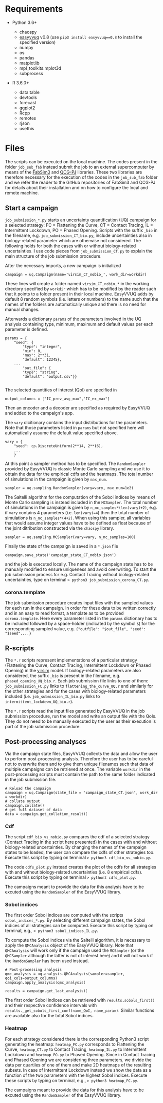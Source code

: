 # Requirements
* Python 3.6+ 
  * chaospy
  * [easyvvuq](https://github.com/UCL-CCS/EasyVVUQ) v0.8 (use `pip3 install easyvvuq==0.8` to install the specified version)
  * numpy
  * os
  * pandas
  * matplotlib
  * mpl_toolkits.mplot3d
  * subprocess

* R 3.6.0+
  * data.table
  * devtools
  * forecast
  * ggplot2
  * Rcpp
  * remotes
  * rjson
  * usethis
 

# Files
The scripts can be executed on the local machine. The codes present in the folder `job_sub_fab` instead submit the job to an external 
supercomputer by means of the [FabSim3](https://github.com/djgroen/FabSim3) and [QCG-PJ](https://github.com/vecma-project/QCG-PilotJob) libraries. 
These two libraries are therefore necessary for the execution of the codes in the `job_sub_fab` folder and we refer the reader to 
the GitHub repositories of FabSim3 and QCG-PJ for details about their installation and on how to configure the local and remote machine.

## Start a campaign
`job_submission_*.py` starts an uncertainty quantification (UQ) campaign for a selected strategy: FC = Flattening the Curve, 
CT = Contact Tracing, IL = Intermittent Lockdown, PO = Phased Opening. Scripts with the suffix `_bio` in the filename, e.g. 
`job_submission_CT_bio.py`, include uncertainties also in biology-related parameter which are otherwise not considered. 
The following holds for both the cases with or without biology-related uncertainties. I use code pieces from `job_submission_CT.py` 
to explain the main structure of the job submission procedure.

After the necessary imports, a new campaign is initialized 
```python3
campaign = uq.Campaign(name='virsim_CT_nobio_', work_dir=workdir)
```
These lines will create a folder named `virsim_CT_nobio_*` in the working directory specified by `workdir` which has to 
be modified by the reader such that it points to a folder present in their local machine. EasyVVUQ adds by default 8 random symbols 
(i.e. letters or numbers) to the name such that the names of the folders are automatically unique and there is no need for manual changes. 

Afterwards a dictionary `params` of the parameters involved in the UQ analysis containing type, minimum, maximum and default values 
per each parameter is defined.
```python3
params = {
    "seed": {
        "type": "integer",
        "min": 0,
        "max": 2**31,
        "default": 12345},
    ...
        "out_file": {
        "type": "string",
        "default": "output.csv"}}
    
```

The selected quantities of interest (QoI) are specified in 
```python3
output_columns = ["IC_prev_avg_max","IC_ex_max"]
```
Then an encoder and a decoder are specified as required by EasyVVUQ and added to the campaign's app.

The `vary` dicitionary contains the input distributions for the parameters. Note that those parameters listed in `params` 
but not specified here will automatically assume the default value specified above.
```python3
vary = {
    "seed": cp.DiscreteUniform(2**14, 2**16),
    ... 
    }
```
At this point a sampler method has to be specified. The `RandomSampler` provided by EasyVVUQ is classic Monte Carlo sampling and 
we use it to obtain the data for the empirical cdfs and the heatmaps. The total number of simulations in the campaign is given by `max_num`.
```python3
sampler = uq.sampling.RandomSampler(vary=vary, max_num=1e2)
```
The Saltelli algorithm for the computation of the Sobol indices by means of Monte Carlo sampling is instead included in the `MCSampler`. 
The total number of simulations in the campaign is given by `n_mc_samples*(len(vary)+2)`, e.g. if `vary` contains 4 parameters (i.e. `len(vary)=4`) 
then the total number of simulations is `n_mc_samples*(4+2)`. When using this sampler, all variables that would assume integer values 
have to be defined as float because of the joint ditribution constructed via the `chaospy` library.
```python3
sampler = uq.sampling.MCSampler(vary=vary, n_mc_samples=100)
```
Finally the state of the campaign is saved in a `*.json` file 
```python3
campaign.save_state('campaign_state_CT_nobio.json')
```
and the job is executed locally. The name of the campaign state has to be manually modified to ensure uniqueness and avoid overwriting.
To start the job submission process for e.g. Contact Tracing without biology-related uncertainties, type on terminal `> python3 job_submission_corona_CT.py`.

### corona.template
The job submission procedure creates input files with the sampled values for each run in the campaign. In order for these data to be written correctly 
and in an easy to read format, a template as to be provided `corona.template`. Here every parameter listed in the `params` dictionary has to be 
included followed by a space-holder (indicated by the symbol `$`) for the corresponding sampled value, e.g. 
`{"outfile": "$out_file", "seed": "$seed",...}`

## R-scripts
The `*.r` scripts represent implementations of a particular strategy (Flattening the Curve, Contact Tracing, 
Intermittent Lockdown or Phased Opening) in the [virsim](https://gitlab.com/luccoffeng/virsim) model. 
If biology-related parameters are also considered, the suffix `_bio` is present in the filename, 
e.g. `phased_opening_UQ_bio.r`.
Each job submission file links to one of them: `job_submission_FC.py` links to `flattening_the_curve_UQ.r` 
and similarly for the other strategies and for the cases with biology-related parameters included 
(i.e. `job_submission_IL_bio.py` links to `intermittent_lockdown_UQ_bio.r`).

The `*.r` scripts read the input files generated by EasyVVUQ in the job submission procedure, run the model and write an output file with the QoIs. 
They do not need to be manually executed by the user as their execution is part of the job submission procedure.

## Post-processing analyses
Via the campaign state files, EasyVVUQ collects the data and allow the user to perform post-processing analysis. Therefore the user has to be careful 
not to overwrite them and to give them unique filenames such that data of multiple campaigns can be retrieved at once. The variable `workdir` in the 
post-processing scripts must contain the path to the same folder indicated in the job submission file. 
```python3
# Reload the campaign
campaign = uq.Campaign(state_file = "campaign_state_CT.json", work_dir = workdir)
# collate output
campaign.collate()
# get full dataset of data
data = campaign.get_collation_result()
```

### Cdf
The script `cdf_bio_vs_nobio.py` compares the cdf of a selected strategy (Contact Tracing in the script here presented) in the cases 
with and without biology-related uncertainties. By changing the names of the campaign states to be loaded, the user can compare the cdfs 
of other strategies too. Execute this script by typing on terminal `> python3 cdf_bio_vs_nobio.py`.

The code `cdfs_plot.py` instead creates the plot of the cdfs for all strategies with and without biology-related uncertainties (i.e. 8 empirical cdfs). 
Execute this script by typing on terminal `> python3 cdfs_plot.py`.

The campaigns meant to provide the data for this analysis have to be excuted using the `RandomSampler` of the EasyVVUQ library.

### Sobol indices
The first order Sobol indices are computed with the scripts `sobol_indices_*.py`. By selecting different campaign states, the Sobol indices of all 
strategies can be computed. Execute this script by typing on terminal, e.g., `> python3 sobol_indices_IL.py`.

To compute the Sobol indices via the Saltelli algorithm, it is necessary to apply the `QMCAnalysis` object of the EasyVVUQ library. 
Note that `QMCAnalysis` will work only if the campaign used the `MCSampler` (or the `QMCSampler` although the latter is not of interest here) 
and it will not work if the `RandomSampler` has been used instead.
```python3
# Post-processing analysis
qmc_analysis = uq.analysis.QMCAnalysis(sampler=sampler, qoi_cols=output_columns)
campaign.apply_analysis(qmc_analysis)

results = campaign.get_last_analysis()
```
The first order Sobol indices can be retrieved with `results.sobols_first()` and their respective confidence intervals with `results._get_sobols_first_conf(name_QoI, name_param)`. Similar functions are available also for the total Sobol indices.

### Heatmap
For each strategy considered there is the corresponding Python3 script generating the heatmap: `heatmap_FC.py` corresponds to Flattening the Curve, 
`heatmap_CT.py` to Contact Tracing, `heatmap_IL.py` to Intermittent Lockdown and `heatmap_PO.py` to Phased Opening. Since in Contact Tracing and 
Phased Opening we are considering three parameters, we divide the data per quartiles of one of them and make 2D heatmaps of the resulting subsets. 
In case of Intermittent Lockdown instead we show the data as a function of the two parameters with the highest Sobol indices.
Execute these scripts by typing on terminal, e.g., `> python3 heatmap_FC.py`.

The campaigns meant to provide the data for this analysis have to be excuted using the `RandomSampler` of the EasyVVUQ library.

